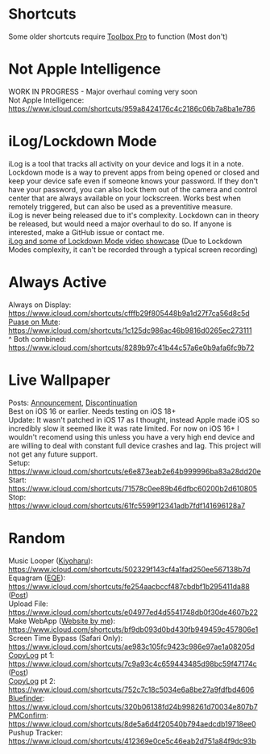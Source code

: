 # Shortcuts
Some older shortcuts require <a href="https://apps.apple.com/us/app/toolbox-pro-for-shortcuts/id1476205977">Toolbox Pro</a> to function (Most don't)

# Not Apple Intelligence
WORK IN PROGRESS - Major overhaul coming very soon<br>
Not Apple Intelligence: https://www.icloud.com/shortcuts/959a8424176c4c2186c06b7a8ba1e786

# iLog/Lockdown Mode
iLog is a tool that tracks all activity on your device and logs it in a note.<br>
Lockdown mode is a way to prevent apps from being opened or closed and keep your device safe even if someone knows your password. If they don't have your password, you can also lock them out of the camera and control center that are always available on your lockscreen. Works best when remotely triggered, but can also be used as a preventitive measure.<br>
iLog is never being released due to it's complexity. Lockdown can in theory be released, but would need a major overhaul to do so. If anyone is interested, make a GitHub issue or contact me.<br>
<a href="https://i.imgur.com/g2kptnu.mp4">iLog and some of Lockdown Mode video showcase</a> (Due to Lockdown Modes complexity, it can't be recorded through a typical screen recording)

# Always Active
Always on Display: https://www.icloud.com/shortcuts/cfffb29f805448b9a1d27f7ca56d8c5d <br>
<a href="https://github.com/yrnehli/PauseOnMute">Puase on Mute</a>: https://www.icloud.com/shortcuts/1c125dc986ac46b9816d0265ec273111 <br>
^ Both combined: https://www.icloud.com/shortcuts/8289b97c41b44c57a6e0b9afa6fc9b72

# Live Wallpaper
Posts: <a href="https://www.reddit.com/r/shortcuts/comments/1ccaubc/working_live_wallpaper_coming_soon_not_a_shitpost">Announcement</a>, <a href="https://www.reddit.com/r/shortcuts/comments/1cl5if3/unfinished_live_wallpaper_encouraging_others_to">Discontinuation</a><br>
Best on iOS 16 or earlier. Needs testing on iOS 18+<br>
Update: It wasn't patched in iOS 17 as I thought, instead Apple made iOS so incredibly slow it seemed like it was rate limited. For now on iOS 16+ I wouldn't recomend using this unless you have a very high end device and are willing to deal with constant full device crashes and lag. This project will not get any future support.<br>
Setup: https://www.icloud.com/shortcuts/e6e873eab2e64b999996ba83a28dd20e <br>
Start: https://www.icloud.com/shortcuts/71578c0ee89b46dfbc60200b2d610805 <br>
Stop: https://www.icloud.com/shortcuts/61fc5599f12341adb7fdf141696128a7

# Random
Music Looper (<a href="https://chariz.com/buy/kiyoharu/">Kiyoharu</a>): https://www.icloud.com/shortcuts/502329f143cf4a1fad250ee567138b7d <br>
Equagram (<a href="https://eqe.fm">EQE</a>): https://www.icloud.com/shortcuts/fe254aacbccf487cbdbf1b295411da88 (<a href="https://www.reddit.com/r/jailbreak/comments/1bqd7ai/version_of_eqe_global_equalizer_without_a/">Post</a>)<br>
Upload File: https://www.icloud.com/shortcuts/e04977ed4d5541748db0f30de4607b22<br>
Make WebApp (<a href="https://kn0tzer.is-a.dev/add">Website by me</a>): https://www.icloud.com/shortcuts/bf9db093d0bd430fb949459c457806e1<br>
Screen Time Bypass (Safari Only): https://www.icloud.com/shortcuts/ae983c105fc9423c986e97ae1a08205d<br>
<a href="https://havoc.app/package/copylog">CopyLog</a> pt 1: https://www.icloud.com/shortcuts/7c9a93c4c659443485d98bc59f47174c (<a href="https://www.reddit.com/r/jailbreak/comments/1bvbczo/version_of_copylog_usable_in_stock_ios">Post</a>)<br>
<a href="https://havoc.app/package/copylog">CopyLog</a> pt 2: https://www.icloud.com/shortcuts/752c7c18c5034e6a8be27a9fdfbd4606 <br>
<a href="https://chariz.com/buy/bluefinder">Bluefinder</a>: https://www.icloud.com/shortcuts/320b06138fd24b998261d70034e807b7 <br>
<a href="https://p2kdev.github.io/repo/depictions/index.html?packageId=com.p2kdev.pmconfirm">PMConfirm</a>: https://www.icloud.com/shortcuts/8de5a6d4f20540b794aedcdb19718ee0 <br>
Pushup Tracker: https://www.icloud.com/shortcuts/412369e0ce5c46eab2d751a84f9dc93b

